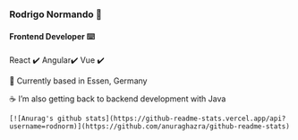 ### Rodrigo Normando 🤖

#### **Frontend Developer**  ⌨️



React ✔️
Angular✔️
Vue ✔️



🔭 Currently based in Essen, Germany

☕️ I’m also getting back to backend development with Java

```
[![Anurag's github stats](https://github-readme-stats.vercel.app/api?username=rodnorm)](https://github.com/anuraghazra/github-readme-stats)
```

